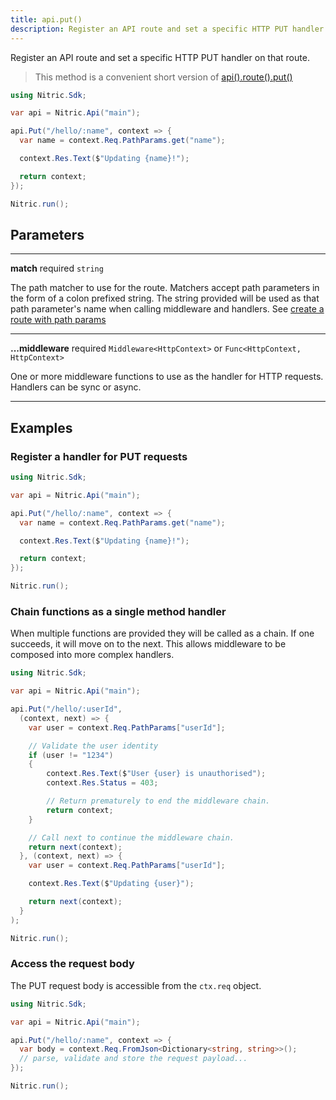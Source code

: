 ```yaml
---
title: api.put()
description: Register an API route and set a specific HTTP PUT handler on that route.
---
```


Register an API route and set a specific HTTP PUT handler on that route.

> This method is a convenient short version of [api().route().put()](./api-route-put)

```C#
using Nitric.Sdk;

var api = Nitric.Api("main");

api.Put("/hello/:name", context => {
  var name = context.Req.PathParams.get("name");

  context.Res.Text($"Updating {name}!");

  return context;
});

Nitric.run();
```

## Parameters

---

**match** required `string`

The path matcher to use for the route. Matchers accept path parameters in the form of a colon prefixed string. The string provided will be used as that path parameter's name when calling middleware and handlers. See [create a route with path params](#create-a-route-with-path-params)

---

**...middleware** required `Middleware<HttpContext>` or `Func<HttpContext, HttpContext>`

One or more middleware functions to use as the handler for HTTP requests. Handlers can be sync or async.

---

## Examples

### Register a handler for PUT requests

```C#
using Nitric.Sdk;

var api = Nitric.Api("main");

api.Put("/hello/:name", context => {
  var name = context.Req.PathParams.get("name");

  context.Res.Text($"Updating {name}!");

  return context;
});

Nitric.run();
```

### Chain functions as a single method handler

When multiple functions are provided they will be called as a chain. If one succeeds, it will move on to the next. This allows middleware to be composed into more complex handlers.
```C#
using Nitric.Sdk;

var api = Nitric.Api("main");

api.Put("/hello/:userId", 
  (context, next) => {
    var user = context.Req.PathParams["userId"];

    // Validate the user identity
    if (user != "1234")
    {
        context.Res.Text($"User {user} is unauthorised");
        context.Res.Status = 403;

        // Return prematurely to end the middleware chain.
        return context;
    }

    // Call next to continue the middleware chain.
    return next(context);
  }, (context, next) => {
    var user = context.Req.PathParams["userId"];

    context.Res.Text($"Updating {user}");

    return next(context);
  }
);

Nitric.run();
```

### Access the request body

The PUT request body is accessible from the `ctx.req` object.

```C#
using Nitric.Sdk;

var api = Nitric.Api("main");

api.Put("/hello/:name", context => {
  var body = context.Req.FromJson<Dictionary<string, string>>();
  // parse, validate and store the request payload...
});

Nitric.run();
```
